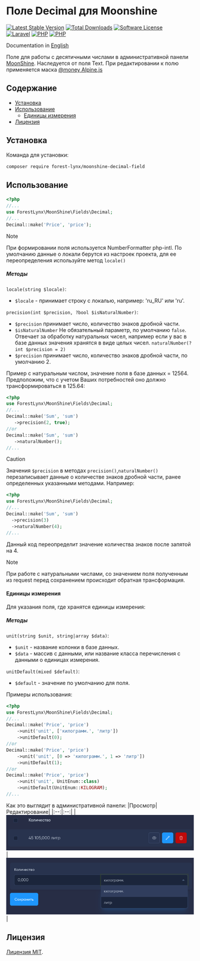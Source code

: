 # Поле Decimal для Moonshine

[![Latest Stable Version](https://img.shields.io/packagist/v/forest-lynx/moonshine-decimal-field)](https://github.com/forest-lynx/moonshine-decimal-field)
[![Total Downloads](https://img.shields.io/packagist/dt/forest-lynx/moonshine-decimal-field)](https://github.com/forest-lynx/moonshine-decimal-field) 
[![Software License](https://img.shields.io/badge/license-MIT-brightgreen.svg)](LICENSE)\
[![Laravel](https://img.shields.io/badge/Laravel-11+-FF2D20?style=for-the-badge&logo=laravel)](Laravel) 
[![PHP](https://img.shields.io/badge/PHP-8.2+-777BB4?style=for-the-badge&logo=php)](PHP) 
[![PHP](https://img.shields.io/badge/Moonshine-2.0+-1B253B?style=for-the-badge)](https://github.com/moonshine-software/moonshine) 

Documentation in [English](./doc/README-EN.md)

Поле для работы с десятичными числами в административной панели [MoonShine](https://moonshine-laravel.com/). Наследуется от поля Text.
При редактировании к полю применяется маска [@money Alpine.js](https://alpinejs.dev/plugins/mask#money-inputs)

## Содержание
* [Установка](#установка)
* [Использование](#использование)
    * [Единицы измерения](#единицы-измерения)
* [Лицензия](#лицензия)

## Установка
Команда для установки:
```bash
composer require forest-lynx/moonshine-decimal-field
```
## Использование
```php
<?php
//...
use ForestLynx\MoonShine\Fields\Decimal;
//...
Decimal::make('Price', 'price');
```
> [!NOTE] 
> При формировании поля используется NumberFormatter php-intl.
> По умолчанию данные о локали берутся из настроек проекта, для ее переопределения используйте метод `locale()`

##### Методы
`locale(string $locale)`:
- `$locale` - принимает строку с локалью, например: 'ru_RU' или 'ru'.

`precision(int $precision, ?bool $isNaturalNumber)`:
 - `$precision` принимает число, количество знаков дробной части.
 - `$isNaturalNumber` Не обязательный параметр, по умолчанию `false`. Отвечает за обработку натуральных чисел, например если у вас в базе данных значения хранятся в виде целых чисел.
`naturalNumber(?int $precision = 2)`
- `$precision` принимает число, количество знаков дробной части, по умолчанию 2.

Пример с натуральным числом, значение поля в базе данных = 12564. Предположим, что с учетом Ваших потребностей оно должно трансформироваться в 125.64:
```php
<?php
use ForestLynx\MoonShine\Fields\Decimal;
//...
Decimal::make('Sum', 'sum')
   ->precision(2, true);
//or
Decimal::make('Sum', 'sum')
   ->naturalNumber();
//...
```
>[!CAUTION]
> Значения `$precision` в методах `precision()`,`naturalNumber()` перезаписывает данные о количестве знаков дробной части, ранее определенных указанными методами.
>Например:
>```php
><?php
>use ForestLynx\MoonShine\Fields\Decimal;
>//...
>Decimal::make('Sum', 'sum')
>   ->precision(3)
>   ->naturalNumber(4);
>//...
>```
>Данный код переопределит значение количества знаков после запятой на 4.

> [!NOTE]
> При работе с натуральными числами, со значением поля полученным из request перед сохранением происходит обратная трансформация.

#### Единицы измерения
Для указания поля, где хранятся единицы измерения:

##### Методы
`unit(string $unit, string|array $data)`:
- `$unit` - название колонки в базе данных.
- `$data` - массив с данными, или название класса перечисления с данными о единицах измерения.

`unitDefault(mixed $default)`:
- `$default` - значение по умолчанию для поля.

Примеры использования:
```php
<?php
use ForestLynx\MoonShine\Fields\Decimal;
//...
Decimal::make('Price', 'price')
    ->unit('unit', ['килограмм.', 'литр'])
    ->unitDefault(0);
//or
Decimal::make('Price', 'price')
    ->unit('unit', [0 => 'килограмм.', 1 => 'литр'])
    ->unitDefault(1);
//or
Decimal::make('Price', 'price')
    ->unit('unit', UnitEnum::class)
    ->unitDefault(UnitEnum::KILOGRAM);
//...
```
Как это выглядит в административной панели:
|Просмотр|Редактирование|
|:--:|:--:|
|![preview](./screenshots/priview.png)|![edit](./screenshots/edit.png)|

## Лицензия
[Лицензия MIT](LICENSE).
